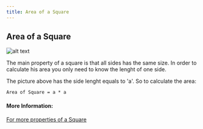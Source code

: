 ```yaml
---
title: Area of a Square
---
```

## Area of a Square

![alt text](http://mathworld.wolfram.com/images/eps-gif/Square_1000.gif)

The main property of a square is that all sides has the same size. In order to calculate his area you only need to know the lenght of one side.

The picture above has the side lenght equals to 'a'.
So to calculate the area:
```
Area of Square = a * a
```

#### More Information:
[For more properties of a Square](https://en.wikipedia.org/wiki/Square)


